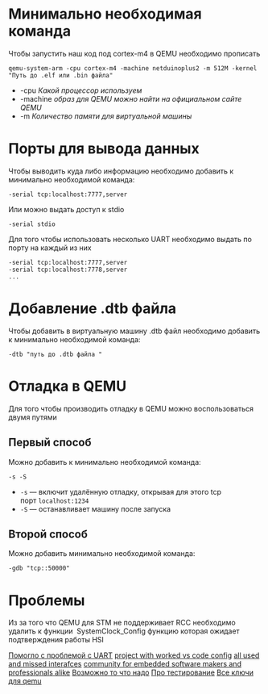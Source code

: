 # Минимально необходимая команда
Чтобы запустить наш код под cortex-m4 в QEMU необходимо прописать 
```
qemu-system-arm -cpu cortex-m4 -machine netduinoplus2 -m 512M -kernel "Путь до .elf или .bin файла"
```
* -cpu *Какой процессор используем*
* -machine *образ для QEMU можно найти на официальном сайте QEMU*
* -m *Количество памяти для виртуальной машины*


# Порты для вывода данных
Чтобы выводить куда либо информацию необходимо добавить к  минимально необходимой команда:
```
-serial tcp:localhost:7777,server
```
Или можно выдать доступ к stdio
```
-serial stdio
```

Для того чтобы использовать несколько UART необходимо выдать по порту на каждый из них 
```
-serial tcp:localhost:7777,server
-serial tcp:localhost:7778,server
...
```

# Добавление  .dtb файла 
Чтобы добавить в виртуальную машину .dtb  файл необходимо добавить к  минимально необходимой команда:
```
-dtb "путь до .dtb файла " 
```

# Отладка в QEMU
Для того чтобы производить отладку в QEMU можно воспользоваться двумя путями 
## Первый способ 
Можно добавить к минимально необходимой команда:
```
-s -S
```
- `-s` — включит удалённую отладку, открывая для этого tcp порт `localhost:1234`
- `-S` — останавливает машину после запуска

## Второй способ
Можно добавить минимально необходимой команда:
```
-gdb "tcp::50000"
```



# Проблемы
Из за того что QEMU для STM не поддерживает RCC необходимо удалить к функции  SystemClock_Config функцию которая ожидает подтверждения работы HSI


[Помогло с проблемой с UART](https://stackoverflow.com/questions/39373236/redirect-multiple-uarts-in-qemu)
[project with worked vs code config](https://github.com/FreeRTOS/FreeRTOS/blob/main/FreeRTOS/Demo/CORTEX_MPS2_QEMU_IAR_GCC/.vscode/tasks.json)
[all used and missed interafces](https://www.qemu.org/docs/master/system/arm/stm32.html)
[community for embedded software makers and professionals alike](https://community.memfault.com)
[Возможно то что надо](https://ocw.cs.pub.ro/courses/iothings/proiecte/2018/qemu)
[Про тестирование](https://core.ac.uk/download/pdf/38063214.pdf)
[Все ключи для qemu](https://xilinx-wiki.atlassian.net/wiki/spaces/A/pages/821428366/QEMU+Options+and+Commands)


